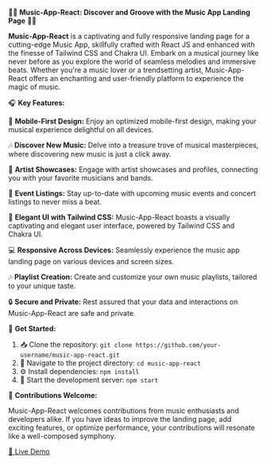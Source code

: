 🎵📱 **Music-App-React: Discover and Groove with the Music App Landing Page** 🎵📱

**Music-App-React** is a captivating and fully responsive landing page for a cutting-edge Music App, skillfully crafted with React JS and enhanced with the finesse of Tailwind CSS and Chakra UI. Embark on a musical journey like never before as you explore the world of seamless melodies and immersive beats. Whether you're a music lover or a trendsetting artist, Music-App-React offers an enchanting and user-friendly platform to experience the magic of music.

🎧 **Key Features:**

📱 **Mobile-First Design:** Enjoy an optimized mobile-first design, making your musical experience delightful on all devices.

🎶 **Discover New Music:** Delve into a treasure trove of musical masterpieces, where discovering new music is just a click away.

📝 **Artist Showcases:** Engage with artist showcases and profiles, connecting you with your favorite musicians and bands.

📅 **Event Listings:** Stay up-to-date with upcoming music events and concert listings to never miss a beat.

🎨 **Elegant UI with Tailwind CSS:** Music-App-React boasts a visually captivating and elegant user interface, powered by Tailwind CSS and Chakra UI.

💻 **Responsive Across Devices:** Seamlessly experience the music app landing page on various devices and screen sizes.

🎶 **Playlist Creation:** Create and customize your own music playlists, tailored to your unique taste.

🔒 **Secure and Private:** Rest assured that your data and interactions on Music-App-React are safe and private.

🚀 **Get Started:**

1. 📥 Clone the repository: `git clone https://github.com/your-username/music-app-react.git`
2. 📁 Navigate to the project directory: `cd music-app-react`
3. ⚙️ Install dependencies: `npm install`
4. 🚀 Start the development server: `npm start`

🌟 **Contributions Welcome:**

Music-App-React welcomes contributions from music enthusiasts and developers alike. If you have ideas to improve the landing page, add exciting features, or optimize performance, your contributions will resonate like a well-composed symphony.

[📱 Live Demo](https://your-website.com/music-app-react-demo)